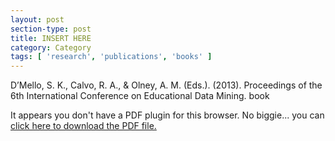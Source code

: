 ```yaml
---
layout: post
section-type: post
title: INSERT HERE
category: Category
tags: [ 'research', 'publications', 'books' ]
---
```

D’Mello, S. K., Calvo, R. A., & Olney, A. M. (Eds.). (2013). Proceedings of the 6th International Conference on Educational Data Mining. book

<object data="https://umdrive.memphis.edu/aolney/public/publications/INSERTHERE" type="application/pdf" width="100%" height="600px">
 
  <p>It appears you don't have a PDF plugin for this browser.
  No biggie... you can <a href="https://umdrive.memphis.edu/aolney/public/publications/INSERTHERE">click here to
  download the PDF file.</a></p>
  
</object>
